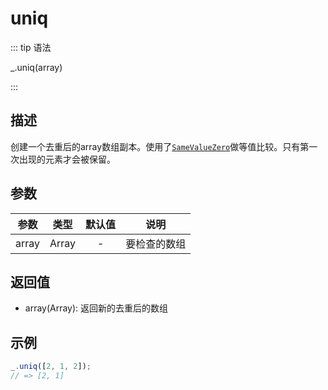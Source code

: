 # uniq

::: tip 语法

_.uniq(array)

:::

## 描述

创建一个去重后的array数组副本。使用了[`SameValueZero`](https://262.ecma-international.org/6.0/#sec-samevaluezero)做等值比较。只有第一次出现的元素才会被保留。

## 参数

|    参数    |   类型   | 默认值 |     说明     |
| :--------: | :------: | :----: | :----------: |
|   array    |  Array   |   -    | 要检查的数组 |

## 返回值

+ array(Array): 返回新的去重后的数组

## 示例

```js
_.uniq([2, 1, 2]);
// => [2, 1]
```
